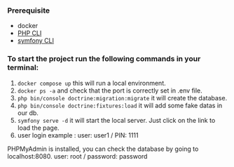

### Prerequisite
- docker
- [PHP CLI](http://www.php-cli.com/)
- [symfony CLI](https://symfony.com/download)


### To start the project run the following commands in your terminal: 

1. ``docker compose up`` this will run a local environment.
2. ``docker ps -a`` and check that the port is correctly set in .env file.
3. ``php bin/console doctrine:migration:migrate`` it will create the database.
4. ``php bin/console doctrine:fixtures:load`` it will add some fake datas in our db.
5. ``symfony serve -d`` it will start the local server. Just click on the link to load the page.
6. user login example : user: user1 / PIN: 1111 

PHPMyAdmin is installed, you can check the database by going to localhost:8080.
user: root / password: password
